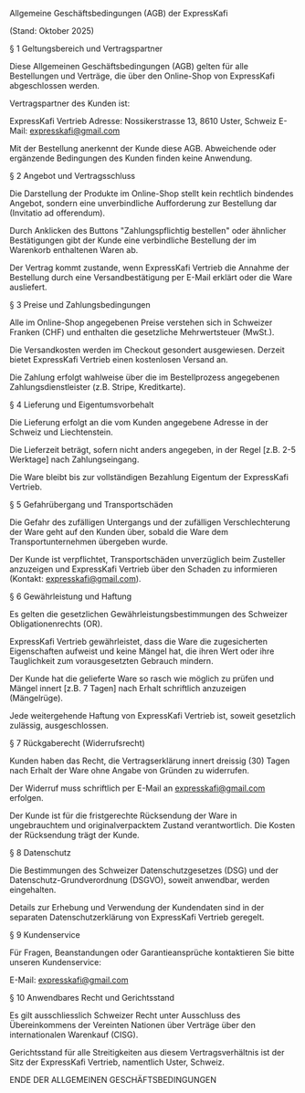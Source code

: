 Allgemeine Geschäftsbedingungen (AGB) der ExpressKafi 

(Stand: Oktober 2025)

§ 1 Geltungsbereich und Vertragspartner

Diese Allgemeinen Geschäftsbedingungen (AGB) gelten für alle Bestellungen und Verträge, die über den Online-Shop von ExpressKafi abgeschlossen werden.

Vertragspartner des Kunden ist:

ExpressKafi Vertrieb
Adresse: Nossikerstrasse 13, 8610 Uster, Schweiz
E-Mail: expresskafi@gmail.com

Mit der Bestellung anerkennt der Kunde diese AGB. Abweichende oder ergänzende Bedingungen des Kunden finden keine Anwendung.

§ 2 Angebot und Vertragsschluss

Die Darstellung der Produkte im Online-Shop stellt kein rechtlich bindendes Angebot, sondern eine unverbindliche Aufforderung zur Bestellung dar (Invitatio ad offerendum).

Durch Anklicken des Buttons "Zahlungspflichtig bestellen" oder ähnlicher Bestätigungen gibt der Kunde eine verbindliche Bestellung der im Warenkorb enthaltenen Waren ab.

Der Vertrag kommt zustande, wenn ExpressKafi Vertrieb die Annahme der Bestellung durch eine Versandbestätigung per E-Mail erklärt oder die Ware ausliefert.

§ 3 Preise und Zahlungsbedingungen

Alle im Online-Shop angegebenen Preise verstehen sich in Schweizer Franken (CHF) und enthalten die gesetzliche Mehrwertsteuer (MwSt.).

Die Versandkosten werden im Checkout gesondert ausgewiesen. Derzeit bietet ExpressKafi Vertrieb einen kostenlosen Versand an.

Die Zahlung erfolgt wahlweise über die im Bestellprozess angegebenen Zahlungsdienstleister (z.B. Stripe, Kreditkarte).

§ 4 Lieferung und Eigentumsvorbehalt

Die Lieferung erfolgt an die vom Kunden angegebene Adresse in der Schweiz und Liechtenstein.

Die Lieferzeit beträgt, sofern nicht anders angegeben, in der Regel [z.B. 2-5 Werktage] nach Zahlungseingang.

Die Ware bleibt bis zur vollständigen Bezahlung Eigentum der ExpressKafi Vertrieb.

§ 5 Gefahrübergang und Transportschäden

Die Gefahr des zufälligen Untergangs und der zufälligen Verschlechterung der Ware geht auf den Kunden über, sobald die Ware dem Transportunternehmen übergeben wurde.

Der Kunde ist verpflichtet, Transportschäden unverzüglich beim Zusteller anzuzeigen und ExpressKafi Vertrieb über den Schaden zu informieren (Kontakt: expresskafi@gmail.com).

§ 6 Gewährleistung und Haftung

Es gelten die gesetzlichen Gewährleistungsbestimmungen des Schweizer Obligationenrechts (OR).

ExpressKafi Vertrieb gewährleistet, dass die Ware die zugesicherten Eigenschaften aufweist und keine Mängel hat, die ihren Wert oder ihre Tauglichkeit zum vorausgesetzten Gebrauch mindern.

Der Kunde hat die gelieferte Ware so rasch wie möglich zu prüfen und Mängel innert [z.B. 7 Tagen] nach Erhalt schriftlich anzuzeigen (Mängelrüge).

Jede weitergehende Haftung von ExpressKafi Vertrieb ist, soweit gesetzlich zulässig, ausgeschlossen.

§ 7 Rückgaberecht (Widerrufsrecht)

Kunden haben das Recht, die Vertragserklärung innert dreissig (30) Tagen nach Erhalt der Ware ohne Angabe von Gründen zu widerrufen.

Der Widerruf muss schriftlich per E-Mail an expresskafi@gmail.com erfolgen.

Der Kunde ist für die fristgerechte Rücksendung der Ware in ungebrauchtem und originalverpacktem Zustand verantwortlich. Die Kosten der Rücksendung trägt der Kunde.

§ 8 Datenschutz

Die Bestimmungen des Schweizer Datenschutzgesetzes (DSG) und der Datenschutz-Grundverordnung (DSGVO), soweit anwendbar, werden eingehalten.

Details zur Erhebung und Verwendung der Kundendaten sind in der separaten Datenschutzerklärung von ExpressKafi Vertrieb geregelt.

§ 9 Kundenservice

Für Fragen, Beanstandungen oder Garantieansprüche kontaktieren Sie bitte unseren Kundenservice:

E-Mail: expresskafi@gmail.com

§ 10 Anwendbares Recht und Gerichtsstand

Es gilt ausschliesslich Schweizer Recht unter Ausschluss des Übereinkommens der Vereinten Nationen über Verträge über den internationalen Warenkauf (CISG).

Gerichtsstand für alle Streitigkeiten aus diesem Vertragsverhältnis ist der Sitz der ExpressKafi Vertrieb, namentlich Uster, Schweiz.

ENDE DER ALLGEMEINEN GESCHÄFTSBEDINGUNGEN
